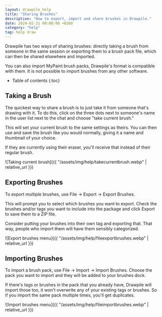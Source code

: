 ```yaml
---
layout: drawpile_help
title: "Sharing Brushes"
description: "How to export, import and share brushes in Drawpile."
date: 2024-02-21 00:00:00 +0200
category: "help"
tag: help draw
---
```


Drawpile has two ways of sharing brushes: directly taking a brush from someone in the same session or exporting them to a brush pack file, which can then be shared elsewhere and imported.

You can also import MyPaint brush packs, Drawpile's format is compatible with them. It is not possible to import brushes from any other software.

* Table of contents
{:toc}

## Taking a Brush

The quickest way to share a brush is to just take it from someone that's drawing with it. To do this, click on the three dots next to someone's name in the user list next to the chat and choose "take current brush."

This will set your current brush to the same settings as theirs. You can then use and save the brush like you would normally, giving it a name and thumbnail of your choice.

If they are currently using their eraser, you'll receive that instead of their regular brush.

![Taking current brush]({{ "/assets/img/help/takecurrentbrush.webp" | relative_url }})

## Exporting Brushes

To export multiple brushes, use File → Export → Export Brushes.

This will prompt you to select which brushes you want to export. Check the brushes and/or tags you want to include into the package and click Export to save them to a ZIP file.

Consider putting your brushes into their own tag and exporting that. That way, people who import them will have them sensibly categorized.

![Export brushes menu]({{ "/assets/img/help/fileexportbrushes.webp" | relative_url }})

## Importing Brushes

To import a brush pack, use File → Import → Import Brushes. Choose the pack you want to import and they will be added to your brushes dock.

If there's tags or brushes in the pack that you already have, Drawpile will import those too, it won't overwrite any of your existing tags or brushes. So if you import the same pack multiple times, you'll get duplicates.

![Import brushes menu]({{ "/assets/img/help/fileimportbrushes.webp" | relative_url }})
